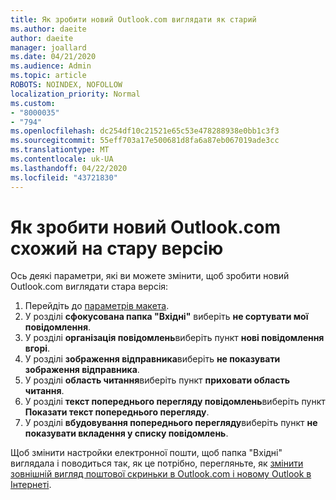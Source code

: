 ```yaml
---
title: Як зробити новий Outlook.com виглядати як старий
ms.author: daeite
author: daeite
manager: joallard
ms.date: 04/21/2020
ms.audience: Admin
ms.topic: article
ROBOTS: NOINDEX, NOFOLLOW
localization_priority: Normal
ms.custom:
- "8000035"
- "794"
ms.openlocfilehash: dc254df10c21521e65c53e478288938e0bb1c3f3
ms.sourcegitcommit: 55eff703a17e500681d8fa6a87eb067019ade3cc
ms.translationtype: MT
ms.contentlocale: uk-UA
ms.lasthandoff: 04/22/2020
ms.locfileid: "43721830"
---
```

# <a name="how-to-make-the-new-outlookcom-look-like-the-old-version"></a>Як зробити новий Outlook.com схожий на стару версію

Ось деякі параметри, які ви можете змінити, щоб зробити новий Outlook.com виглядати стара версія:

1. Перейдіть до [параметрів макета](https://outlook.live.com/mail/options/mail/layout).
1. У розділі **сфокусована папка "Вхідні"** виберіть **не сортувати мої повідомлення**.
1. У розділі **організація повідомлень**виберіть пункт **нові повідомлення вгорі**.
1. У розділі **зображення відправника**виберіть **не показувати зображення відправника**.
1. У розділі **область читання**виберіть пункт **приховати область читання**.
1. У розділі **текст попереднього перегляду повідомлень**виберіть пункт **Показати текст попереднього перегляду**.
1. У розділі **вбудовування попереднього перегляду**виберіть пункт **не показувати вкладення у списку повідомлень**.

Щоб змінити настройки електронної пошти, щоб папка "Вхідні" виглядала і поводиться так, як це потрібно, перегляньте, як [змінити зовнішній вигляд поштової скриньки в Outlook.com і новому Outlook в Інтернеті](https://support.office.com/article/b41c2ecb-f23c-42b3-b7f8-659646d5e58c?wt.mc_id=Office_Outlook_com_Alchemy).